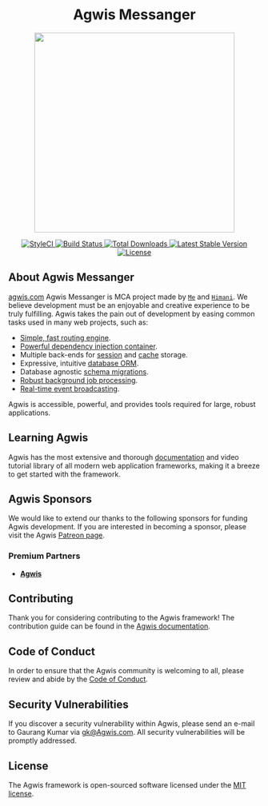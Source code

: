<h1 align="center">Agwis Messanger</h1>

<p align="center">
    <a href="https://agwis.com" target="_blank">
        <img src="https://raw.githubusercontent.com/laravel/art/master/logo-lockup/5%20SVG/2%20CMYK/1%20Full%20Color/laravel-logolockup-cmyk-red.svg" width="400">
    </a>
</p>

<p align="center">
    <a href="https://github.styleci.io/repos/276014374">
        <img alt="StyleCI" src="https://github.styleci.io/repos/276014374/shield?branch=master">
    </a>
    <a href="https://www.travis-ci.com/github/Agwis-Software/agwis-msg">
        <img src="https://api.travis-ci.com/Agwis-Software/agwis-msg.svg?branch=master" alt="Build Status">
    </a>
    <a href="https://packagist.org/packages/Agwis-Software/agwis-msg">
        <img src="https://img.shields.io/packagist/dt/laravel/framework" alt="Total Downloads">
    </a>
    <a href="https://packagist.org/packages/laravel/framework">
        <img src="https://img.shields.io/packagist/v/laravel/framework" alt="Latest Stable Version">
    </a>
    <a href="https://packagist.org/packages/laravel/framework">
        <img src="https://img.shields.io/packagist/l/laravel/framework" alt="License">
    </a>
</p>

## About Agwis Messanger

[agwis.com](http://agwis.com) Agwis Messanger is MCA project made by [`Me`](https://github.com/gaurangkumar) and [`Himani`](https://github.com/Himani-14p). We believe development must be an enjoyable and creative experience to be truly fulfilling. Agwis takes the pain out of development by easing common tasks used in many web projects, such as:

- [Simple, fast routing engine](https://Agwis.com/docs/routing).
- [Powerful dependency injection container](https://Agwis.com/docs/container).
- Multiple back-ends for [session](https://Agwis.com/docs/session) and [cache](https://Agwis.com/docs/cache) storage.
- Expressive, intuitive [database ORM](https://Agwis.com/docs/eloquent).
- Database agnostic [schema migrations](https://Agwis.com/docs/migrations).
- [Robust background job processing](https://Agwis.com/docs/queues).
- [Real-time event broadcasting](https://Agwis.com/docs/broadcasting).

Agwis is accessible, powerful, and provides tools required for large, robust applications.

## Learning Agwis

Agwis has the most extensive and thorough [documentation](https://agwis.com/docs) and video tutorial library of all modern web application frameworks, making it a breeze to get started with the framework.

## Agwis Sponsors

We would like to extend our thanks to the following sponsors for funding Agwis development. If you are interested in becoming a sponsor, please visit the Agwis [Patreon page](https://patreon.com/gaurangkumar).

### Premium Partners

- **[Agwis](https://agwis.com/)**

## Contributing

Thank you for considering contributing to the Agwis framework! The contribution guide can be found in the [Agwis documentation](https://agwis.com/docs/contributions).

## Code of Conduct

In order to ensure that the Agwis community is welcoming to all, please review and abide by the [Code of Conduct](https://agwis.com/docs/contributions#code-of-conduct).

## Security Vulnerabilities

If you discover a security vulnerability within Agwis, please send an e-mail to Gaurang Kumar via [gk@Agwis.com](mailto:gk@agwis.com). All security vulnerabilities will be promptly addressed.

## License

The Agwis framework is open-sourced software licensed under the [MIT license](https://opensource.org/licenses/MIT).
